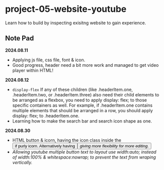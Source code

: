 # project-05-website-youtube
Learn how to build by inspecting exisitng website to gain experience.



## Note Pad
**2024.08.11**
- Applying js file, css file, font & icon.
- Good progress, header need a bit more work and managed to get video player within HTML!


**2024.08.12**
- `display-flex` If any of these children (like .headerItem.one, .headerItem.two, or .headerItem.three) also need their child elements to be arranged as a flexbox, you need to apply display: flex; to those specific containers as well. For example, if .headerItem.one contains multiple elements that should be arranged in a row, you should apply display: flex; to .headerItem.one.
- Learning how to make the search bar and search icon shape as one. 

**2024.08.30**
- HTML button & icorn, having the icon class inside the <button class="xxx"> if purly icorn. Alternatively having <button><i class="xxx"> giving more flexibility for more editing. 
- Allowing youtube multiple button text to layout use width:auto; instead of width:100% & whitespace:nowrap; to prevent the text from wraping vertically. 


